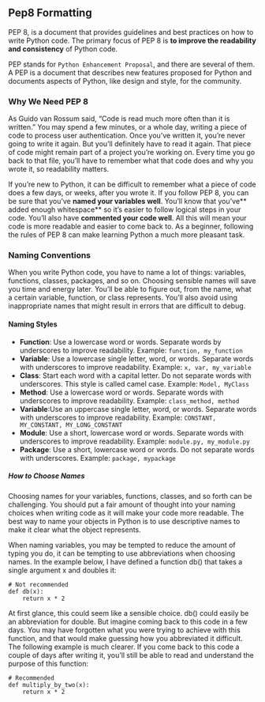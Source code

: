 ## Pep8 Formatting
PEP 8,  is a document that provides guidelines and best practices on how to write Python code. The primary focus of PEP 8 is **to improve the readability and consistency** of Python code.

PEP stands for `Python Enhancement Proposal`, and there are several of them. A PEP is a document that describes new features proposed for Python and documents aspects of Python, like design and style, for the community.

### Why We Need PEP 8
As Guido van Rossum said, “Code is read much more often than it is written.” You may spend a few minutes, or a whole day, writing a piece of code to process user authentication. Once you’ve written it, you’re never going to write it again. But you’ll definitely have to read it again. That piece of code might remain part of a project you’re working on. Every time you go back to that file, you’ll have to remember what that code does and why you wrote it, so readability matters.

If you’re new to Python, it can be difficult to remember what a piece of code does a few days, or weeks, after you wrote it. If you follow PEP 8, you can be sure that you’ve **named your variables well**. You’ll know that you’ve** added enough whitespace** so it’s easier to follow logical steps in your code. You’ll also have **commented your code well**. All this will mean your code is more readable and easier to come back to. As a beginner, following the rules of PEP 8 can make learning Python a much more pleasant task.

### Naming Conventions
When you write Python code, you have to name a lot of things: variables, functions, classes, packages, and so on. Choosing sensible names will save you time and energy later. You’ll be able to figure out, from the name, what a certain variable, function, or class represents. You’ll also avoid using inappropriate names that might result in errors that are difficult to debug.

#### Naming Styles
* **Function**: Use a lowercase word or words. Separate words by underscores to improve readability. Example: `function, my_function`
* **Variable**: Use a lowercase single letter, word, or words. Separate words with underscores to improve readability. Example: `x, var, my_variable`
* **Class**: Start each word with a capital letter. Do not separate words with underscores. This style is called camel case. Example: `Model, MyClass` 
* **Method**: 	Use a lowercase word or words. Separate words with underscores to improve readability. Example: `class_method, method` 
* **Variable**:Use an uppercase single letter, word, or words. Separate words with underscores to improve readability. Example: `CONSTANT, MY_CONSTANT, MY_LONG_CONSTANT` 
* **Module**: Use a short, lowercase word or words. Separate words with underscores to improve readability. Example: `module.py, my_module.py`
* **Package**: Use a short, lowercase word or words. Do not separate words with underscores. Example: `package, mypackage`

##### How to Choose Names
Choosing names for your variables, functions, classes, and so forth can be challenging. You should put a fair amount of thought into your naming choices when writing code as it will make your code more readable. The best way to name your objects in Python is to use descriptive names to make it clear what the object represents.

When naming variables, you may be tempted to reduce the amount of typing you do, it can be tempting to use abbreviations when choosing names. In the example below, I have defined a function db() that takes a single argument x and doubles it:
```
# Not recommended
def db(x):
    return x * 2
```
At first glance, this could seem like a sensible choice. db() could easily be an abbreviation for double. But imagine coming back to this code in a few days. You may have forgotten what you were trying to achieve with this function, and that would make guessing how you abbreviated it difficult. The following example is much clearer. If you come back to this code a couple of days after writing it, you’ll still be able to read and understand the purpose of this function:
```
# Recommended
def multiply_by_two(x):
    return x * 2
```
